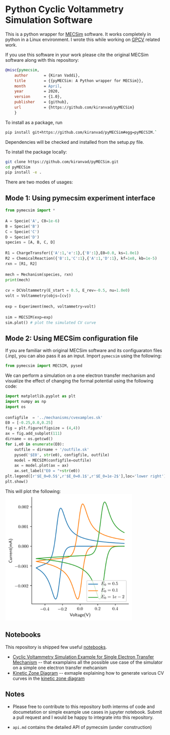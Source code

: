 Python Cyclic Voltammetry Simulation Software
=======================================
This is a python wrapper for [MECSim](http://www.garethkennedy.net/MECSim.html) software.
It works completely in python in a Linux environment. I wrote this while working on [GPCV](https://github.com/kiranvad/gpcv) related work. 

If you use this software in your work please cite the original MECSim software along with this repository:
```bibtex
@misc{pymecsim,
    author       = {Kiran Vaddi},
    title        = {{pyMECSim: A Python wrapper for MECSim}},
    month        = April,
    year         = 2020,
    version      = {1.0},
    publisher    = {github},
    url          = {https://github.com/kiranvad/pyMECSim}
    }
```
To install as a package, run 
```bash
pip install git+https://github.com/kiranvad/pyMECSim#egg=pyMECSIM.` 
```
Dependencies will be checked and installed from the setup.py file.

To install the package locally:
```bash
git clone https://github.com/kiranvad/pyMECSim.git
cd pyMECSim
pip install -e .

```
There are two modes of usages:

## Mode 1: Using pymecsim experiment interface
```python
from pymecsim import * 

A = Specie('A', C0=1e-6)
B = Specie('B')
C = Specie('C')
D = Specie('D')
species = [A, B, C, D]

R1 = ChargeTransfer({'A':1,'e':1},{'B':1},E0=0.0, ks=1.0e1)
R2 = ChemicalReaction({'B':1,'C':1},{'A':1,'D':1}, kf=1e8, kb=1e-5)
rxn = [R1, R2]

mech = Mechanism(species, rxn)
print(mech)

cv = DCVoltammetry(E_start = 0.5, E_rev=-0.5, nu=1.0e0)
volt = Voltammetry(objs=[cv])

exp = Experiment(mech, voltammetry=volt)

sim = MECSIM(exp=exp)
sim.plot() # plot the simulated CV curve
```

## Mode 2: Using MECSim configuration file
If you are familiar with original MECSim software and its configuaraton files (.inp), you can also pass it as an input.
Import `pymecsim` using the following: 
```python
from pymecsim import MECSIM, pysed
```
We can perform a simulation on a one electron transfer mechanism and visualize the effect of changing the formal potential using the following code:

```python
import matplotlib.pyplot as plt
import numpy as np
import os

configfile  = '../mechanisms/cvexamples.sk'
E0 = [-0.25,0.0,0.25]
fig = plt.figure(figsize = (4,4))
ax = fig.add_subplot(111)
dirname = os.getcwd()
for i,e0 in enumerate(E0):
    outfile = dirname + '/outfile.sk'
    pysed('$E0', str(e0), configfile, outfile)
    model = MECSIM(configfile=outfile)
    ax = model.plot(ax = ax)
    ax.set_label("E0 = "+str(e0))
plt.legend([r'$E_0=0.5$',r'$E_0=0.1$',r'$E_0=1e-2$'],loc='lower right')
plt.show()
```

This will plot the following:
<img src="notebooks/cvexample.png" width="400">


## Notebooks
This repository is shipped few useful [notebooks](https://github.com/kiranvad/pyMECSim/tree/master/notebooks).
* [Cyclic Voltammetry Simulation Example for Single Electron Transfer Mechanism](https://github.com/kiranvad/pyMECSim/blob/master/notebooks/Cyclic%20Voltammetry%20Simulation%20Example%20for%20Single%20Electron%20Transfer%20Mechanism.ipynb) -- that examplains all the possible use case of the simulator on a simple one electron transfer mehcanism
* [Kinetic Zone Diagram](https://github.com/kiranvad/pyMECSim/blob/master/notebooks/Kinetic%20Zone%20%Diagram.ipynb) -- exmaple explaining how to generate various CV curves in the [kinetic zone diagram](https://www.nature.com/articles/s41570-017-0039/figures/2)


## Notes
* Please free to contribute to this repository both interms of code and documetation or simple example use cases in jupyter notebook. 
Submit a pull request and I would be happy to integrate into this repository.

* `api.md` contains the detailed API of pymecsim (under construction)









